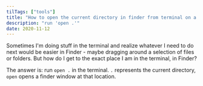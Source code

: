 ```yaml
---
tilTags: ["tools"]
title: "How to open the current directory in finder from terminal on a mac"
description: "run 'open .'"
date: 2020-11-12
---
```


Sometimes I'm doing stuff in the terminal and realize whatever I need to do next would be easier in Finder - maybe dragging around a selection of files or folders. But how do I get to the exact place I am in the terminal, in Finder? 

The answer is: run `open .` in the terminal. `.` represents the current directory, `open` opens a finder window at that location. 